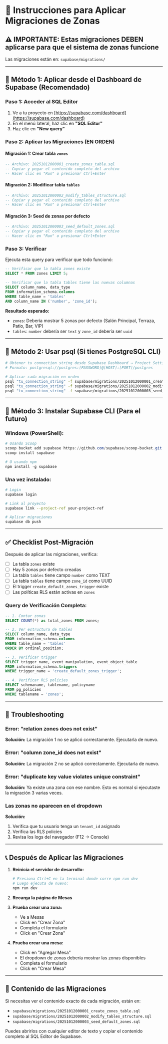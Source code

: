 # 🚀 Instrucciones para Aplicar Migraciones de Zonas

## ⚠️ IMPORTANTE: Estas migraciones DEBEN aplicarse para que el sistema de zonas funcione

Las migraciones están en: `supabase/migrations/`

---

## 📝 Método 1: Aplicar desde el Dashboard de Supabase (Recomendado)

### Paso 1: Acceder al SQL Editor
1. Ve a tu proyecto en [https://supabase.com/dashboard](https://supabase.com/dashboard)
2. En el menú lateral, haz clic en **"SQL Editor"**
3. Haz clic en **"New query"**

### Paso 2: Aplicar las Migraciones (EN ORDEN)

#### Migración 1: Crear tabla `zones`
```sql
-- Archivo: 20251012000001_create_zones_table.sql
-- Copiar y pegar el contenido completo del archivo
-- Hacer clic en "Run" o presionar Ctrl+Enter
```

#### Migración 2: Modificar tabla `tables`
```sql
-- Archivo: 20251012000002_modify_tables_structure.sql
-- Copiar y pegar el contenido completo del archivo
-- Hacer clic en "Run" o presionar Ctrl+Enter
```

#### Migración 3: Seed de zonas por defecto
```sql
-- Archivo: 20251012000003_seed_default_zones.sql
-- Copiar y pegar el contenido completo del archivo
-- Hacer clic en "Run" o presionar Ctrl+Enter
```

### Paso 3: Verificar
Ejecuta esta query para verificar que todo funcionó:
```sql
-- Verificar que la tabla zones existe
SELECT * FROM zones LIMIT 5;

-- Verificar que la tabla tables tiene las nuevas columnas
SELECT column_name, data_type 
FROM information_schema.columns 
WHERE table_name = 'tables' 
AND column_name IN ('number', 'zone_id');
```

**Resultado esperado:**
- `zones`: Debería mostrar 5 zonas por defecto (Salón Principal, Terraza, Patio, Bar, VIP)
- `tables`: `number` debería ser `text` y `zone_id` debería ser `uuid`

---

## 📝 Método 2: Usar psql (Si tienes PostgreSQL CLI)

```bash
# Obtener tu connection string desde Supabase Dashboard → Project Settings → Database
# Formato: postgresql://postgres:[PASSWORD]@[HOST]:[PORT]/postgres

# Aplicar cada migración en orden
psql "tu_connection_string" -f supabase/migrations/20251012000001_create_zones_table.sql
psql "tu_connection_string" -f supabase/migrations/20251012000002_modify_tables_structure.sql
psql "tu_connection_string" -f supabase/migrations/20251012000003_seed_default_zones.sql
```

---

## 📝 Método 3: Instalar Supabase CLI (Para el futuro)

### Windows (PowerShell):
```powershell
# Usando Scoop
scoop bucket add supabase https://github.com/supabase/scoop-bucket.git
scoop install supabase

# O usando npm
npm install -g supabase
```

### Una vez instalado:
```bash
# Login
supabase login

# Link al proyecto
supabase link --project-ref your-project-ref

# Aplicar migraciones
supabase db push
```

---

## ✅ Checklist Post-Migración

Después de aplicar las migraciones, verifica:

- [ ] La tabla `zones` existe
- [ ] Hay 5 zonas por defecto creadas
- [ ] La tabla `tables` tiene campo `number` como TEXT
- [ ] La tabla `tables` tiene campo `zone_id` como UUID
- [ ] El trigger `create_default_zones_trigger` existe
- [ ] Las políticas RLS están activas en `zones`

### Query de Verificación Completa:
```sql
-- 1. Contar zonas
SELECT COUNT(*) as total_zones FROM zones;

-- 2. Ver estructura de tables
SELECT column_name, data_type 
FROM information_schema.columns 
WHERE table_name = 'tables'
ORDER BY ordinal_position;

-- 3. Verificar trigger
SELECT trigger_name, event_manipulation, event_object_table
FROM information_schema.triggers
WHERE trigger_name = 'create_default_zones_trigger';

-- 4. Verificar RLS policies
SELECT schemaname, tablename, policyname
FROM pg_policies
WHERE tablename = 'zones';
```

---

## 🐛 Troubleshooting

### Error: "relation zones does not exist"
**Solución:** La migración 1 no se aplicó correctamente. Ejecutarla de nuevo.

### Error: "column zone_id does not exist"
**Solución:** La migración 2 no se aplicó correctamente. Ejecutarla de nuevo.

### Error: "duplicate key value violates unique constraint"
**Solución:** Ya existe una zona con ese nombre. Esto es normal si ejecutaste la migración 3 varias veces.

### Las zonas no aparecen en el dropdown
**Solución:** 
1. Verifica que tu usuario tenga un `tenant_id` asignado
2. Verifica las RLS policies
3. Revisa los logs del navegador (F12 → Console)

---

## 📞 Después de Aplicar las Migraciones

1. **Reinicia el servidor de desarrollo:**
   ```bash
   # Presiona Ctrl+C en la terminal donde corre npm run dev
   # Luego ejecuta de nuevo:
   npm run dev
   ```

2. **Recarga la página de Mesas**

3. **Prueba crear una zona:**
   - Ve a Mesas
   - Click en "Crear Zona"
   - Completa el formulario
   - Click en "Crear Zona"

4. **Prueba crear una mesa:**
   - Click en "Agregar Mesa"
   - El dropdown de zonas debería mostrar las zonas disponibles
   - Completa el formulario
   - Click en "Crear Mesa"

---

## 📄 Contenido de las Migraciones

Si necesitas ver el contenido exacto de cada migración, están en:

- `supabase/migrations/20251012000001_create_zones_table.sql`
- `supabase/migrations/20251012000002_modify_tables_structure.sql`
- `supabase/migrations/20251012000003_seed_default_zones.sql`

Puedes abrirlos con cualquier editor de texto y copiar el contenido completo al SQL Editor de Supabase.
